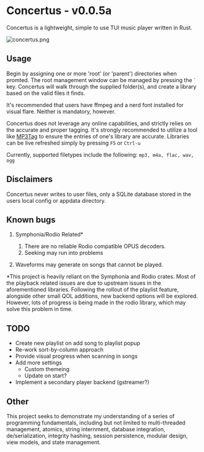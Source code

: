 # Concertus - v0.0.5a

Concertus is a lightweight, simple to use TUI music player written in Rust.

![concertus.png](https://i.postimg.cc/GmfgdZt7/concertus-img.png)

## Usage

Begin by assigning one or more 'root' (or 'parent') directories when
promted. The root management window can be managed by pressing the ```
` ``` key. Concertus will walk through the supplied folder(s), and
create a library based on the valid files it finds.

It's recommended that users have ffmpeg and a nerd font installed for
visual flare. Neither is mandatory, however.

Concertus does not leverage any online capabilities, and strictly
relies on the accurate and proper tagging. It's strongly recommended
to utilize a tool like [MP3Tag](https://www.mp3tag.de/en/) to ensure
the entries of one's library are accurate. Libraries can be live
refreshed simply by pressing ```F5``` or ```Ctrl-u```

Currently, supported filetypes include the following: ```mp3, m4a, flac, wav, ogg```

## Disclaimers

Concertus never writes to user files, only a SQLite database stored in
the users local config or appdata directory. 

## Known bugs

1. Symphonia/Rodio Related*
    1. There are no reliable Rodio compatible OPUS decoders.
    1. Seeking may run into problems

2. Waveforms may generate on songs that cannot be played.

*This project is heavily reliant on the Symphonia and Rodio crates.
Most of the playback related issues are due to upstream issues in the
aforementioned libraries. Following the rollout of the playlist
feature, alongside other small QOL additions, new backend options will
be explored. However, lots of progress is being made in the rodio
library, which may solve this problem in time. 

## TODO 
- Create new playlist on add song to playlist popup
- Re-work sort-by-column approach
- Provide visual progress when scanning in songs
- Add more settings
    - Custom themeing
    - Update on start?
- Implement a secondary player backend (gstreamer?)

## Other
This project seeks to demonstrate my understanding of a series of
programming fundamentals, including but not limited to multi-threaded
management, atomics, string internment, database integration,
de/serialization, integrity hashing, session persistence, modular
design, view models, and state management. 
